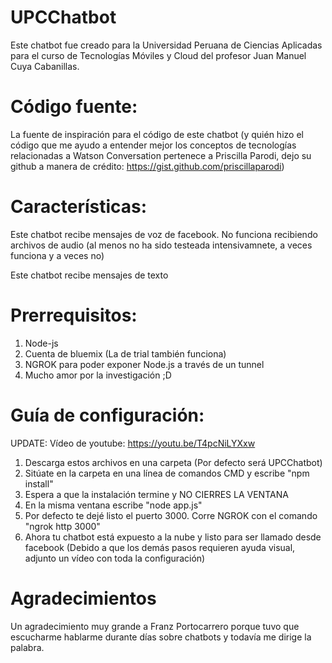 # UPCChatbot
Este chatbot fue creado para la Universidad Peruana de Ciencias Aplicadas para el curso de Tecnologías Móviles y Cloud del profesor Juan Manuel Cuya Cabanillas.

# Código fuente:
La fuente de inspiración para el código de este chatbot (y quién hizo el código que me ayudo a entender mejor los conceptos de tecnologías relacionadas a Watson Conversation pertenece a Priscilla Parodi, dejo su github a manera de crédito: https://gist.github.com/priscillaparodi)

# Características:
  Este chatbot recibe mensajes de voz de facebook. No funciona recibiendo archivos de audio (al menos no ha sido testeada intensivamnete, a veces funciona y a veces no)
  
  Este chatbot recibe mensajes de texto
  
# Prerrequisitos:
  1. Node-js
  2. Cuenta de bluemix (La de trial también funciona)
  3. NGROK para poder exponer Node.js a través de un tunnel
  4. Mucho amor por la investigación ;D
  
# Guía de configuración:
  UPDATE: Vídeo de youtube: https://youtu.be/T4pcNiLYXxw
  
  
  1. Descarga estos archivos en una carpeta (Por defecto será UPCChatbot)
  2. Sitúate en la carpeta en una línea de comandos CMD y escribe "npm install"
  3. Espera a que la instalación termine y NO CIERRES LA VENTANA
  4. En la misma ventana escribe "node app.js"
  5. Por defecto te dejé listo el puerto 3000. Corre NGROK con el comando "ngrok http 3000"
  6. Ahora tu chatbot está expuesto a la nube y listo para ser llamado desde facebook (Debido a que los demás pasos requieren ayuda visual, adjunto un vídeo con toda la configuración)
  
  # Agradecimientos
  
  Un agradecimiento muy grande a Franz Portocarrero porque tuvo que escucharme hablarme durante días sobre chatbots y todavía me dirige la palabra.

